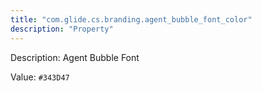```yaml
---
title: "com.glide.cs.branding.agent_bubble_font_color"
description: "Property"
---
```


Description: Agent Bubble Font

Value: `#343D47`